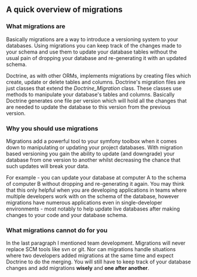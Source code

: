 ## A quick overview of migrations

### What migrations are

Basically migrations are a way to introduce a versioning system to your databases. Using migrations you can keep track of the changes made to your schema and use them to update your database tables without the usual pain of dropping your database and re-generating it with an updated schema.

Doctrine, as with other ORMs, implements migrations by creating files which create, update or delete tables and columns. Doctrine's migration files are just classes that extend the *Doctrine_Migration* class. These classes use methods to manipulate your database's tables and columns. Basically Doctrine generates one file per version which will hold all the changes that are needed to update the database to this version from the previous version.

### Why you should use migrations

Migrations add a powerful tool to your symfony toolbox when it comes down to manipulating or updating your project databases. With migration based versioning you gain the ability to update (and downgrade) your database from one version to another whilst decreasing the chance that such updates will break your data.

For example - you can update your database at computer A to the schema of computer B without dropping and re-generating it again. You may think that this only helpful when you are developing applications in teams where multiple developers work with on the schema of the database, however migrations have numerous applications even in single-developer environments - most notably to help update live databases after making changes to your code and your database schema.

### What migrations cannot do for you

In the last paragraph I mentioned team development. Migrations will never replace SCM tools like svn or git. Nor can migrations handle situations where two developers added migrations at the same time and expect Doctrine to do the merging. You will still have to keep track of your database changes and add migrations **wisely** and **one after another**.

